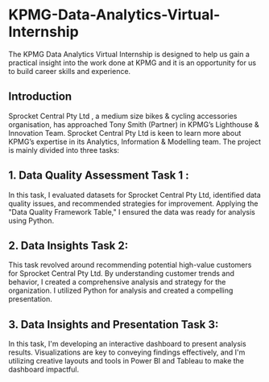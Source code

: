 # KPMG-Data-Analytics-Virtual-Internship
The KPMG Data Analytics Virtual Internship is designed to help us gain a practical insight into the work done at KPMG and it is an opportunity for us to build career skills and experience.

## Introduction
Sprocket Central Pty Ltd , a medium size bikes & cycling accessories organisation, has approached Tony Smith (Partner) in KPMG’s Lighthouse & Innovation Team. Sprocket Central Pty Ltd is keen to learn more about KPMG’s expertise in its Analytics, Information & Modelling team. The project is mainly divided into three tasks:

## 1. Data Quality Assessment Task 1 :
In this task, I evaluated datasets for Sprocket Central Pty Ltd, identified data quality issues, and recommended strategies for improvement. Applying the "Data Quality Framework Table," I ensured the data was ready for analysis using Python.

## 2. Data Insights Task 2:
This task revolved around recommending potential high-value customers for Sprocket Central Pty Ltd. By understanding customer trends and behavior, I created a comprehensive analysis and strategy for the organization. I utilized Python for analysis and created a compelling presentation.

## 3. Data Insights and Presentation Task 3:
In this task, I'm developing an interactive dashboard to present analysis results. Visualizations are key to conveying findings effectively, and I'm utilizing creative layouts and tools in Power BI and Tableau to make the dashboard impactful.

